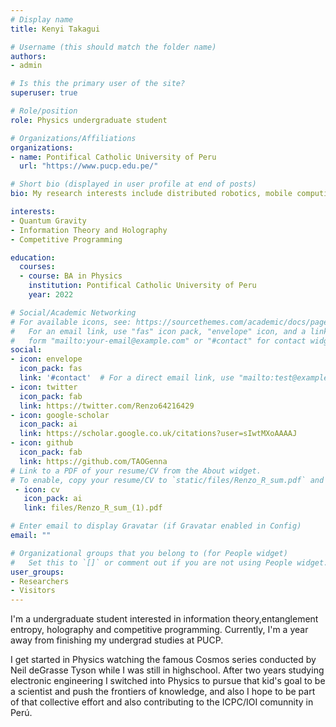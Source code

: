 ```yaml
---
# Display name
title: Kenyi Takagui

# Username (this should match the folder name)
authors:
- admin

# Is this the primary user of the site?
superuser: true

# Role/position
role: Physics undergraduate student 

# Organizations/Affiliations
organizations:
- name: Pontifical Catholic University of Peru
  url: "https://www.pucp.edu.pe/"

# Short bio (displayed in user profile at end of posts)
bio: My research interests include distributed robotics, mobile computing and programmable matter.

interests:
- Quantum Gravity 
- Information Theory and Holography
- Competitive Programming

education:
  courses:
  - course: BA in Physics
    institution: Pontifical Catholic University of Peru
    year: 2022

# Social/Academic Networking
# For available icons, see: https://sourcethemes.com/academic/docs/page-builder/#icons
#   For an email link, use "fas" icon pack, "envelope" icon, and a link in the
#   form "mailto:your-email@example.com" or "#contact" for contact widget.
social:
- icon: envelope
  icon_pack: fas
  link: '#contact'  # For a direct email link, use "mailto:test@example.org".
- icon: twitter
  icon_pack: fab
  link: https://twitter.com/Renzo64216429
- icon: google-scholar
  icon_pack: ai
  link: https://scholar.google.co.uk/citations?user=sIwtMXoAAAAJ
- icon: github
  icon_pack: fab
  link: https://github.com/TAOGenna
# Link to a PDF of your resume/CV from the About widget.
# To enable, copy your resume/CV to `static/files/Renzo_R_sum.pdf` and uncomment the lines below.
 - icon: cv
   icon_pack: ai
   link: files/Renzo_R_sum_(1).pdf

# Enter email to display Gravatar (if Gravatar enabled in Config)
email: ""

# Organizational groups that you belong to (for People widget)
#   Set this to `[]` or comment out if you are not using People widget.
user_groups:
- Researchers
- Visitors
---
```

I'm a undergraduate student interested in information theory,entanglement entropy, holography and competitive programming. Currently, I'm a year away from finishing my undergrad studies at PUCP.

I get started in Physics watching the famous Cosmos series conducted by Neil deGrasse Tyson while I was still in highschool. After two years studying electronic engineering I switched into Physics to pursue that kid's goal to be a scientist and push the frontiers of knowledge, and also I hope to be part of that collective effort and also contributing to the ICPC/IOI comunnity in Perú.
